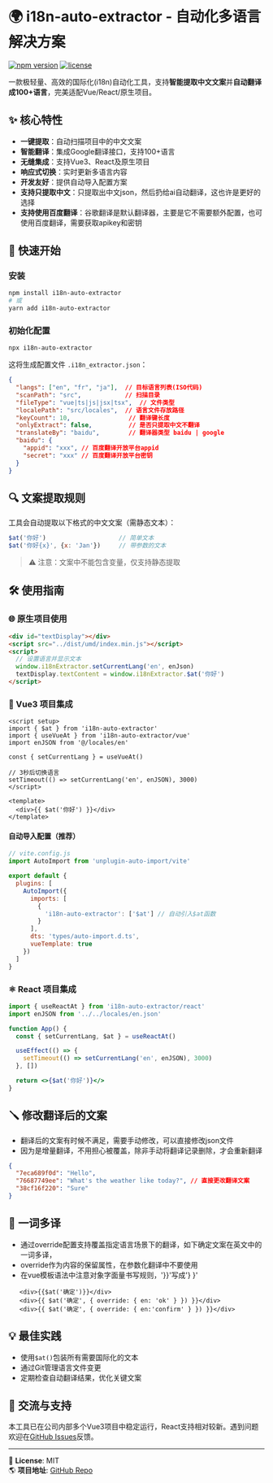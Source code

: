 # 🌍 i18n-auto-extractor - 自动化多语言解决方案

[![npm version](https://img.shields.io/npm/v/i18n-auto-extractor)](https://www.npmjs.com/package/i18n-auto-extractor)
[![license](https://img.shields.io/npm/l/i18n-auto-extractor)](https://github.com/your-repo/i18n-auto-extractor/blob/main/LICENSE)

一款极轻量、高效的国际化(i18n)自动化工具，支持**智能提取中文文案**并**自动翻译成100+语言**，完美适配Vue/React/原生项目。

## ✨ 核心特性

- **一键提取**：自动扫描项目中的中文文案
- **智能翻译**：集成Google翻译接口，支持100+语言
- **无缝集成**：支持Vue3、React及原生项目
- **响应式切换**：实时更新多语言内容
- **开发友好**：提供自动导入配置方案
- **支持只提取中文**：只提取出中文json，然后扔给ai自动翻译，这也许是更好的选择
- **支持使用百度翻译**：谷歌翻译是默认翻译器，主要是它不需要额外配置，也可使用百度翻译，需要获取apikey和密钥

## 🚀 快速开始

### 安装

```bash
npm install i18n-auto-extractor
# 或
yarn add i18n-auto-extractor
```

### 初始化配置

```bash
npx i18n-auto-extractor
```

这将生成配置文件 `.i18n_extractor.json`：

```json
{
  "langs": ["en", "fr", "ja"],  // 目标语言列表(ISO代码)
  "scanPath": "src",            // 扫描目录
  "fileType": "vue|ts|js|jsx|tsx",  // 文件类型
  "localePath": "src/locales",  // 语言文件存放路径
  "keyCount": 10,                // 翻译键长度
  "onlyExtract": false,          // 是否只提取中文不翻译
  "translateBy": "baidu",        // 翻译器类型 baidu | google
  "baidu": {
    "appid": "xxx", // 百度翻译开放平台appid
    "secret": "xxx" // 百度翻译开放平台密钥
  }
}
```

## 🔍 文案提取规则

工具会自动提取以下格式的中文文案（需静态文本）：

```javascript
$at('你好')                    // 简单文本
$at('你好{x}', {x: 'Jan'})     // 带参数的文本
```

> ⚠️ 注意：文案中不能包含变量，仅支持静态提取

## 🛠 使用指南

### 🌐 原生项目使用

```html
<div id="textDisplay"></div>
<script src="../dist/umd/index.min.js"></script>
<script>
  // 设置语言并显示文本
  window.i18nExtractor.setCurrentLang('en', enJson)
  textDisplay.textContent = window.i18nExtractor.$at('你好')
</script>
```

### 🖖 Vue3 项目集成

```vue
<script setup>
import { $at } from 'i18n-auto-extractor'
import { useVueAt } from 'i18n-auto-extractor/vue'
import enJSON from '@/locales/en'

const { setCurrentLang } = useVueAt()

// 3秒后切换语言
setTimeout(() => setCurrentLang('en', enJSON), 3000)
</script>

<template>
  <div>{{ $at('你好') }}</div>
</template>
```

#### 自动导入配置（推荐）

```javascript
// vite.config.js
import AutoImport from 'unplugin-auto-import/vite'

export default {
  plugins: [
    AutoImport({
      imports: [
        {
          'i18n-auto-extractor': ['$at'] // 自动引入$at函数
        }
      ],
      dts: 'types/auto-import.d.ts',
      vueTemplate: true
    })
  ]
}
```

### ⚛️ React 项目集成

```jsx
import { useReactAt } from 'i18n-auto-extractor/react'
import enJSON from '../../locales/en.json'

function App() {
  const { setCurrentLang, $at } = useReactAt()

  useEffect(() => {
    setTimeout(() => setCurrentLang('en', enJSON), 3000)
  }, [])

  return <>{$at('你好')}</>
}
```
## 🪛 修改翻译后的文案
- 翻译后的文案有时候不满足，需要手动修改，可以直接修改json文件
- 因为是增量翻译，不用担心被覆盖，除非手动将翻译记录删除，才会重新翻译
```json
{
  "7eca689f0d": "Hello",
  "76687749ee": "What's the weather like today?", // 直接更改翻译文案
  "38cf16f220": "Sure"
}
```
## 🔄 一词多译
- 通过override配置支持覆盖指定语言场景下的翻译，如下确定文案在英文中的一词多译，
- override作为内容的保留属性，在参数化翻译中不要使用
- 在vue模板语法中注意对象字面量书写规则，'}}'写成'} }'

```vue
   <div>{{$at('确定')}}</div>
   <div>{{ $at('确定', { override: { en: 'ok' } }) }}</div>
   <div>{{ $at('确定', { override: { en:'confirm' } }) }}</div>
```

## 💡 最佳实践

- 使用`$at()`包装所有需要国际化的文本
- 通过Git管理语言文件变更
- 定期检查自动翻译结果，优化关键文案

## 🤝 交流与支持

本工具已在公司内部多个Vue3项目中稳定运行，React支持相对较新。遇到问题欢迎在[GitHub Issues](https://github.com/qianyuanjia/i18n-auto-extractor/issues)反馈。

---

📌 **License**: MIT  
🌎 **项目地址**: [GitHub Repo](https://github.com/qianyuanjia/i18n-auto-extractor)  
